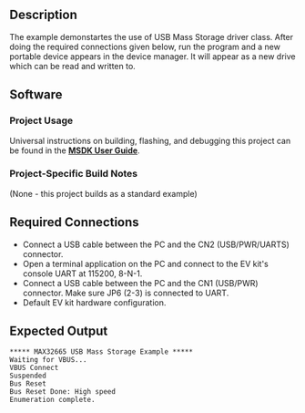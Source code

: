 ## Description

The example demonstartes the use of USB Mass Storage driver class. After doing the required connections given below, run the program and a new portable device appears in the device manager. It will appear as a new drive which can be read and written to.


## Software

### Project Usage

Universal instructions on building, flashing, and debugging this project can be found in the **[MSDK User Guide](https://analog-devices-msdk.github.io/msdk/USERGUIDE/)**.

### Project-Specific Build Notes

(None - this project builds as a standard example)

## Required Connections

-   Connect a USB cable between the PC and the CN2 (USB/PWR/UARTS) connector.
-   Open a terminal application on the PC and connect to the EV kit's console UART at 115200, 8-N-1.
-   Connect a USB cable between the PC and the CN1 (USB/PWR) connector. Make sure JP6 (2-3) is connected to UART.
-   Default EV kit hardware configuration.

## Expected Output

```
***** MAX32665 USB Mass Storage Example *****
Waiting for VBUS...
VBUS Connect
Suspended
Bus Reset
Bus Reset Done: High speed
Enumeration complete.
```
